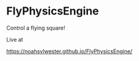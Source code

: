 # FlyPhysicsEngine

Control a flying square!

Live at

https://noahsylwester.github.io/FlyPhysicsEngine/

